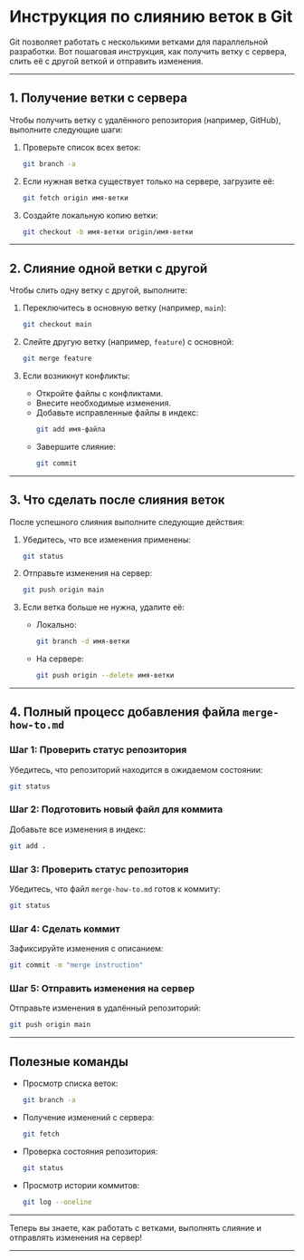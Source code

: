 
# Инструкция по слиянию веток в Git

Git позволяет работать с несколькими ветками для параллельной разработки. Вот пошаговая инструкция, как получить ветку с сервера, слить её с другой веткой и отправить изменения.

---

## 1. Получение ветки с сервера
Чтобы получить ветку с удалённого репозитория (например, GitHub), выполните следующие шаги:

1. Проверьте список всех веток:
   ```bash
   git branch -a
   ```

2. Если нужная ветка существует только на сервере, загрузите её:
   ```bash
   git fetch origin имя-ветки
   ```

3. Создайте локальную копию ветки:
   ```bash
   git checkout -b имя-ветки origin/имя-ветки
   ```

---

## 2. Слияние одной ветки с другой
Чтобы слить одну ветку с другой, выполните:

1. Переключитесь в основную ветку (например, `main`):
   ```bash
   git checkout main
   ```

2. Слейте другую ветку (например, `feature`) с основной:
   ```bash
   git merge feature
   ```

3. Если возникнут конфликты:
   - Откройте файлы с конфликтами.
   - Внесите необходимые изменения.
   - Добавьте исправленные файлы в индекс:
     ```bash
     git add имя-файла
     ```
   - Завершите слияние:
     ```bash
     git commit
     ```

---

## 3. Что сделать после слияния веток
После успешного слияния выполните следующие действия:

1. Убедитесь, что все изменения применены:
   ```bash
   git status
   ```

2. Отправьте изменения на сервер:
   ```bash
   git push origin main
   ```

3. Если ветка больше не нужна, удалите её:
   - Локально:
     ```bash
     git branch -d имя-ветки
     ```
   - На сервере:
     ```bash
     git push origin --delete имя-ветки
     ```

---

## 4. Полный процесс добавления файла `merge-how-to.md`

### Шаг 1: Проверить статус репозитория
Убедитесь, что репозиторий находится в ожидаемом состоянии:
```bash
git status
```

### Шаг 2: Подготовить новый файл для коммита
Добавьте все изменения в индекс:
```bash
git add .
```

### Шаг 3: Проверить статус репозитория
Убедитесь, что файл `merge-how-to.md` готов к коммиту:
```bash
git status
```

### Шаг 4: Сделать коммит
Зафиксируйте изменения с описанием:
```bash
git commit -m "merge instruction"
```

### Шаг 5: Отправить изменения на сервер
Отправьте изменения в удалённый репозиторий:
```bash
git push origin main
```

---

## Полезные команды
- Просмотр списка веток:
  ```bash
  git branch -a
  ```

- Получение изменений с сервера:
  ```bash
  git fetch
  ```

- Проверка состояния репозитория:
  ```bash
  git status
  ```

- Просмотр истории коммитов:
  ```bash
  git log --oneline
  ```

---

Теперь вы знаете, как работать с ветками, выполнять слияние и отправлять изменения на сервер!

---
